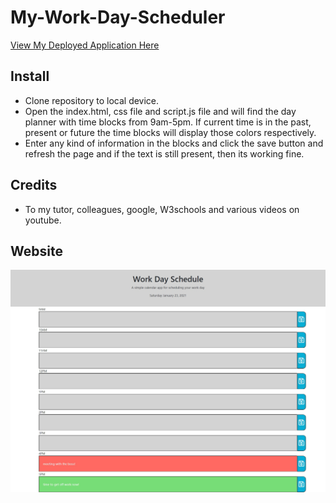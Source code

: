 # My-Work-Day-Scheduler

<a href="https://byourey.github.io/My-Work-Day-Scheduler/">View My Deployed Application Here</a>

## Install
* Clone repository to local device.
* Open the index.html, css file and script.js file and will find the day planner with time blocks from 9am-5pm. If current time is in the past, present or future the time blocks will display those colors respectively.
* Enter any kind of information in the blocks and click the save button and refresh the page and if the text is still present, then its working fine.

## Credits
* To my tutor, colleagues, google, W3schools and various videos on youtube.

## Website
![Image of the website](https://github.com/byourey/My-Work-Day-Scheduler/blob/main/Images/Work%20Day%20Planner.jpg)